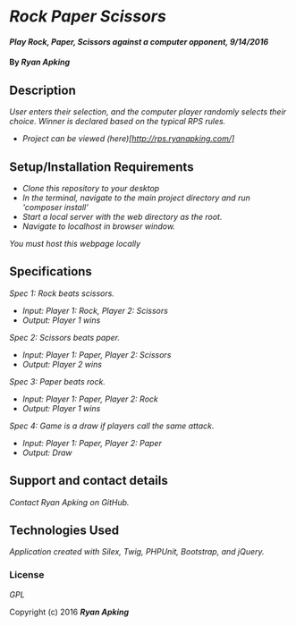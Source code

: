 # _Rock Paper Scissors_

#### _Play Rock, Paper, Scissors against a computer opponent, 9/14/2016_

#### By _**Ryan Apking**_

## Description

_User enters their selection, and the computer player randomly selects their choice. Winner is declared based on the typical RPS rules._

* _Project can be viewed (here)[http://rps.ryanapking.com/]_

## Setup/Installation Requirements

* _Clone this repository to your desktop_
* _In the terminal, navigate to the main project directory and run 'composer install'_
* _Start a local server with the web directory as the root._
* _Navigate to localhost in browser window._

_You must host this webpage locally_

## Specifications

_Spec 1: Rock beats scissors._
* _Input: Player 1: Rock, Player 2: Scissors_
* _Output: Player 1 wins_

_Spec 2: Scissors beats paper._
* _Input: Player 1: Paper, Player 2: Scissors_
* _Output: Player 2 wins_

_Spec 3: Paper beats rock._
* _Input: Player 1: Paper, Player 2: Rock_
* _Output: Player 1 wins_

_Spec 4: Game is a draw if players call the same attack._
* _Input: Player 1: Paper, Player 2: Paper_
* _Output: Draw_

## Support and contact details

_Contact Ryan Apking on GitHub._

## Technologies Used

_Application created with Silex, Twig, PHPUnit, Bootstrap, and jQuery._

### License

*GPL*

Copyright (c) 2016 **_Ryan Apking_**
